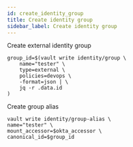 ```yaml
---
id: create_identity_group
title: Create identity group
sidebar_label: Create identity group
---
```


Create external identity group

```shell
group_id=$(vault write identity/group \
    name="tester" \
    type=external \
    policies=devops \
    -format=json | \
    jq -r .data.id
)
```

Create group alias

```shell
vault write identity/group-alias \
name="tester" \
mount_accessor=$okta_accessor \
canonical_id=$group_id
```
